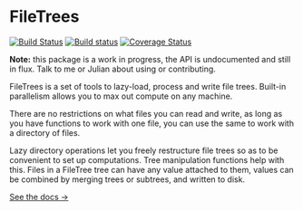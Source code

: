 # FileTrees

[![Build Status](https://travis-ci.org/shashi/FileTrees.jl.svg?branch=master)](https://travis-ci.org/shashi/FileTrees.jl) [![Build status](https://ci.appveyor.com/api/projects/status/6sei8e7et721usx6?svg=true)](https://ci.appveyor.com/project/shashi/filetrees-jl)
 [![Coverage Status](https://coveralls.io/repos/github/shashi/FileTrees.jl/badge.svg?branch=master)](https://coveralls.io/github/shashi/FileTrees.jl?branch=master)


**Note:** this package is a work in progress, the API is undocumented and still in flux. Talk to me or Julian about using or contributing.

FileTrees is a set of tools to lazy-load, process and write file trees. Built-in parallelism allows you to max out compute on any machine.

There are no restrictions on what files you can read and write, as long as you have functions to work with one file, you can use the same to work with a directory of files.

Lazy directory operations let you freely restructure file trees so as to be convenient to set up computations. Tree manipulation functions help with this. Files in a FileTree tree can have any value attached to them, values can be combined by merging trees or subtrees, and written to disk.


<a href="https://shashi.github.io/FileTrees.jl">See the docs &rarr;</a>
